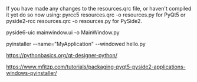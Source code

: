 If you have made any changes to the resources.qrc file, or haven't compiled it yet do so now using:
 pyrcc5 resources.qrc -o resources.py for PyQt5 
 or 
 pyside2-rcc resources.qrc -o resources.py for PySide2.


pyside6-uic mainwindow.ui -o MainWindow.py



pyinstaller --name="MyApplication" --windowed hello.py



https://pythonbasics.org/qt-designer-python/

https://www.mfitzp.com/tutorials/packaging-pyqt5-pyside2-applications-windows-pyinstaller/